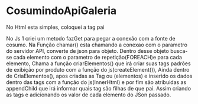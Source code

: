 # CosumindoApiGaleria
No Html esta simples, coloquei a tag pai   <div class="product_section"> 
No Js 1 criei um metodo fazGet para pegar a conexão com a fonte de cosumo.
Na Função chamar() esta chamando a conexao com o parametro do servidor API, converte de json para objeto.
Dentro desse objeto busca-se cada elemento com o parametro de repetição(FOREACH)e para cada elemento, 
Chama a função criarElementos() que irá criar suas tags padrões de exibição por produto com a função do js(createElement()),
Ainda dentro de CriaElementos(), apos criadas as Tag ou (elementos) e inserido os dados dentro das tags com a função do js(InnerHtml)
e por fim são atribuidas as appendChild que irá informar quais tag são filhas de que pai.
Assim  criando as tags e adicionando os valor de cada elemento do JSon passado.
